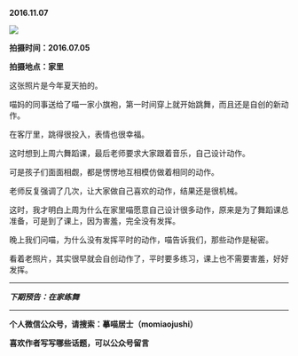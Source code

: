 **2016.11.07**

![](http://upload-images.jianshu.io/upload_images/51001-78d87a882baaa2a9.jpg?imageMogr2/auto-orient/strip%7CimageView2/2/w/1240)

**拍摄时间：2016.07.05**

**拍摄地点：家里**

这张照片是今年夏天拍的。

喵妈的同事送给了喵一家小旗袍，第一时间穿上就开始跳舞，而且还是自创的新动作。

在客厅里，跳得很投入，表情也很幸福。

这时想到上周六舞蹈课，最后老师要求大家跟着音乐，自己设计动作。

可是孩子们面面相觑，都是愣愣地互相模仿做着相同的动作。

老师反复强调了几次，让大家做自己喜欢的动作，结果还是很机械。

这时，我才明白上周为什么在家里喵愿意自己设计很多动作，原来是为了舞蹈课总准备，可是到了课上，因为害羞，完全没有发挥。

晚上我们问喵，为什么没有发挥平时的动作，喵告诉我们，那些动作是秘密。

看着老照片，其实很早就会自创动作了，平时要多练习，课上也不需要害羞，好好发挥。






***

***下期预告：在家练舞***

***

**个人微信公众号，请搜索：摹喵居士（momiaojushi）**

**喜欢作者写写哪些话题，可以公众号留言**